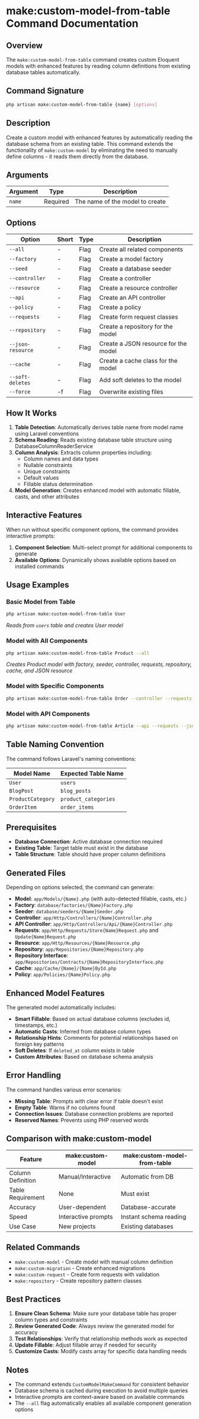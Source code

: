 # make:custom-model-from-table Command Documentation

## Overview

The `make:custom-model-from-table` command creates custom Eloquent models with enhanced features by reading column definitions from existing database tables automatically.

## Command Signature

```bash
php artisan make:custom-model-from-table {name} [options]
```

## Description

Create a custom model with enhanced features by automatically reading the database schema from an existing table. This command extends the functionality of `make:custom-model` by eliminating the need to manually define columns - it reads them directly from the database.

## Arguments

| Argument | Type | Description |
|----------|------|-------------|
| `name` | Required | The name of the model to create |

## Options

| Option | Short | Type | Description |
|--------|-------|------|-------------|
| `--all` | - | Flag | Create all related components |
| `--factory` | - | Flag | Create a model factory |
| `--seed` | - | Flag | Create a database seeder |
| `--controller` | - | Flag | Create a controller |
| `--resource` | - | Flag | Create a resource controller |
| `--api` | - | Flag | Create an API controller |
| `--policy` | - | Flag | Create a policy |
| `--requests` | - | Flag | Create form request classes |
| `--repository` | - | Flag | Create a repository for the model |
| `--json-resource` | - | Flag | Create a JSON resource for the model |
| `--cache` | - | Flag | Create a cache class for the model |
| `--soft-deletes` | - | Flag | Add soft deletes to the model |
| `--force` | -f | Flag | Overwrite existing files |

## How It Works

1. **Table Detection**: Automatically derives table name from model name using Laravel conventions
2. **Schema Reading**: Reads existing database table structure using DatabaseColumnReaderService
3. **Column Analysis**: Extracts column properties including:
   - Column names and data types
   - Nullable constraints
   - Unique constraints
   - Default values
   - Fillable status determination
4. **Model Generation**: Creates enhanced model with automatic fillable, casts, and other attributes

## Interactive Features

When run without specific component options, the command provides interactive prompts:

1. **Component Selection**: Multi-select prompt for additional components to generate
2. **Available Options**: Dynamically shows available options based on installed commands

## Usage Examples

### Basic Model from Table

```bash
php artisan make:custom-model-from-table User
```
*Reads from `users` table and creates User model*

### Model with All Components

```bash
php artisan make:custom-model-from-table Product --all
```
*Creates Product model with factory, seeder, controller, requests, repository, cache, and JSON resource*

### Model with Specific Components

```bash
php artisan make:custom-model-from-table Order --controller --requests --repository --json-resource
```

### Model with API Components

```bash
php artisan make:custom-model-from-table Article --api --requests --json-resource
```

## Table Naming Convention

The command follows Laravel's naming conventions:

| Model Name | Expected Table Name |
|------------|-------------------|
| `User` | `users` |
| `BlogPost` | `blog_posts` |
| `ProductCategory` | `product_categories` |
| `OrderItem` | `order_items` |

## Prerequisites

- **Database Connection**: Active database connection required
- **Existing Table**: Target table must exist in the database
- **Table Structure**: Table should have proper column definitions

## Generated Files

Depending on options selected, the command can generate:

- **Model**: `app/Models/{Name}.php` (with auto-detected fillable, casts, etc.)
- **Factory**: `database/factories/{Name}Factory.php`
- **Seeder**: `database/seeders/{Name}Seeder.php`
- **Controller**: `app/Http/Controllers/{Name}Controller.php`
- **API Controller**: `app/Http/Controllers/Api/{Name}Controller.php`
- **Requests**: `app/Http/Requests/Store{Name}Request.php` and `Update{Name}Request.php`
- **Resource**: `app/Http/Resources/{Name}Resource.php`
- **Repository**: `app/Repositories/{Name}Repository.php`
- **Repository Interface**: `app/Repositories/Contracts/{Name}RepositoryInterface.php`
- **Cache**: `app/Cache/{Name}/{Name}ById.php`
- **Policy**: `app/Policies/{Name}Policy.php`

## Enhanced Model Features

The generated model automatically includes:

- **Smart Fillable**: Based on actual database columns (excludes id, timestamps, etc.)
- **Automatic Casts**: Inferred from database column types
- **Relationship Hints**: Comments for potential relationships based on foreign key patterns
- **Soft Deletes**: If `deleted_at` column exists in table
- **Custom Attributes**: Based on database schema analysis

## Error Handling

The command handles various error scenarios:

- **Missing Table**: Prompts with clear error if table doesn't exist
- **Empty Table**: Warns if no columns found
- **Connection Issues**: Database connection problems are reported
- **Reserved Names**: Prevents using PHP reserved words

## Comparison with make:custom-model

| Feature | make:custom-model | make:custom-model-from-table |
|---------|------------------|----------------------------|
| Column Definition | Manual/Interactive | Automatic from DB |
| Table Requirement | None | Must exist |
| Accuracy | User-dependent | Database-accurate |
| Speed | Interactive prompts | Instant schema reading |
| Use Case | New projects | Existing databases |

## Related Commands

- `make:custom-model` - Create model with manual column definition
- `make:custom-migration` - Create enhanced migrations
- `make:custom-request` - Create form requests with validation
- `make:repository` - Create repository pattern classes

## Best Practices

1. **Ensure Clean Schema**: Make sure your database table has proper column types and constraints
2. **Review Generated Code**: Always review the generated model for accuracy
3. **Test Relationships**: Verify that relationship methods work as expected
4. **Update Fillable**: Adjust fillable array if needed for security
5. **Customize Casts**: Modify casts array for specific data handling needs

## Notes

- The command extends `CustomModelMakeCommand` for consistent behavior
- Database schema is cached during execution to avoid multiple queries
- Interactive prompts are context-aware based on available commands
- The `--all` flag automatically enables all available component generation options
